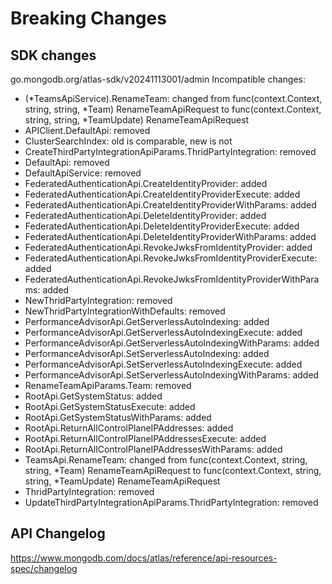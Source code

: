 # Breaking Changes

## SDK changes

go.mongodb.org/atlas-sdk/v20241113001/admin
Incompatible changes:

- (*TeamsApiService).RenameTeam: changed from func(context.Context, string, string, *Team) RenameTeamApiRequest to func(context.Context, string, string, \*TeamUpdate) RenameTeamApiRequest
- APIClient.DefaultApi: removed
- ClusterSearchIndex: old is comparable, new is not
- CreateThirdPartyIntegrationApiParams.ThridPartyIntegration: removed
- DefaultApi: removed
- DefaultApiService: removed
- FederatedAuthenticationApi.CreateIdentityProvider: added
- FederatedAuthenticationApi.CreateIdentityProviderExecute: added
- FederatedAuthenticationApi.CreateIdentityProviderWithParams: added
- FederatedAuthenticationApi.DeleteIdentityProvider: added
- FederatedAuthenticationApi.DeleteIdentityProviderExecute: added
- FederatedAuthenticationApi.DeleteIdentityProviderWithParams: added
- FederatedAuthenticationApi.RevokeJwksFromIdentityProvider: added
- FederatedAuthenticationApi.RevokeJwksFromIdentityProviderExecute: added
- FederatedAuthenticationApi.RevokeJwksFromIdentityProviderWithParams: added
- NewThridPartyIntegration: removed
- NewThridPartyIntegrationWithDefaults: removed
- PerformanceAdvisorApi.GetServerlessAutoIndexing: added
- PerformanceAdvisorApi.GetServerlessAutoIndexingExecute: added
- PerformanceAdvisorApi.GetServerlessAutoIndexingWithParams: added
- PerformanceAdvisorApi.SetServerlessAutoIndexing: added
- PerformanceAdvisorApi.SetServerlessAutoIndexingExecute: added
- PerformanceAdvisorApi.SetServerlessAutoIndexingWithParams: added
- RenameTeamApiParams.Team: removed
- RootApi.GetSystemStatus: added
- RootApi.GetSystemStatusExecute: added
- RootApi.GetSystemStatusWithParams: added
- RootApi.ReturnAllControlPlaneIPAddresses: added
- RootApi.ReturnAllControlPlaneIPAddressesExecute: added
- RootApi.ReturnAllControlPlaneIPAddressesWithParams: added
- TeamsApi.RenameTeam: changed from func(context.Context, string, string, *Team) RenameTeamApiRequest to func(context.Context, string, string, *TeamUpdate) RenameTeamApiRequest
- ThridPartyIntegration: removed
- UpdateThirdPartyIntegrationApiParams.ThridPartyIntegration: removed

## API Changelog

https://www.mongodb.com/docs/atlas/reference/api-resources-spec/changelog
